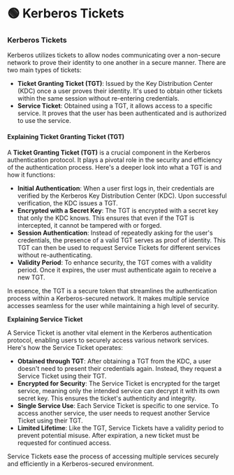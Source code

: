 # 🟢 Kerberos Tickets

### Kerberos Tickets

Kerberos utilizes tickets to allow nodes communicating over a non-secure network to prove their identity to one another in a secure manner. There are two main types of tickets:

* **Ticket Granting Ticket (TGT)**: Issued by the Key Distribution Center (KDC) once a user proves their identity. It's used to obtain other tickets within the same session without re-entering credentials.
* **Service Ticket**: Obtained using a TGT, it allows access to a specific service. It proves that the user has been authenticated and is authorized to use the service.

#### Explaining Ticket Granting Ticket (TGT)

A **Ticket Granting Ticket (TGT)** is a crucial component in the Kerberos authentication protocol. It plays a pivotal role in the security and efficiency of the authentication process. Here's a deeper look into what a TGT is and how it functions:

* **Initial Authentication**: When a user first logs in, their credentials are verified by the Kerberos Key Distribution Center (KDC). Upon successful verification, the KDC issues a TGT.
* **Encrypted with a Secret Key**: The TGT is encrypted with a secret key that only the KDC knows. This ensures that even if the TGT is intercepted, it cannot be tampered with or forged.
* **Session Authentication**: Instead of repeatedly asking for the user's credentials, the presence of a valid TGT serves as proof of identity. This TGT can then be used to request Service Tickets for different services without re-authenticating.
* **Validity Period**: To enhance security, the TGT comes with a validity period. Once it expires, the user must authenticate again to receive a new TGT.

In essence, the TGT is a secure token that streamlines the authentication process within a Kerberos-secured network. It makes multiple service accesses seamless for the user while maintaining a high level of security.

**Explaining Service Ticket**

A Service Ticket is another vital element in the Kerberos authentication protocol, enabling users to securely access various network services. Here's how the Service Ticket operates:

* **Obtained through TGT**: After obtaining a TGT from the KDC, a user doesn't need to present their credentials again. Instead, they request a Service Ticket using their TGT.
* **Encrypted for Security**: The Service Ticket is encrypted for the target service, meaning only the intended service can decrypt it with its own secret key. This ensures the ticket's authenticity and integrity.
* **Single Service Use**: Each Service Ticket is specific to one service. To access another service, the user needs to request another Service Ticket using their TGT.
* **Limited Lifetime**: Like the TGT, Service Tickets have a validity period to prevent potential misuse. After expiration, a new ticket must be requested for continued access.

Service Tickets ease the process of accessing multiple services securely and efficiently in a Kerberos-secured environment.
